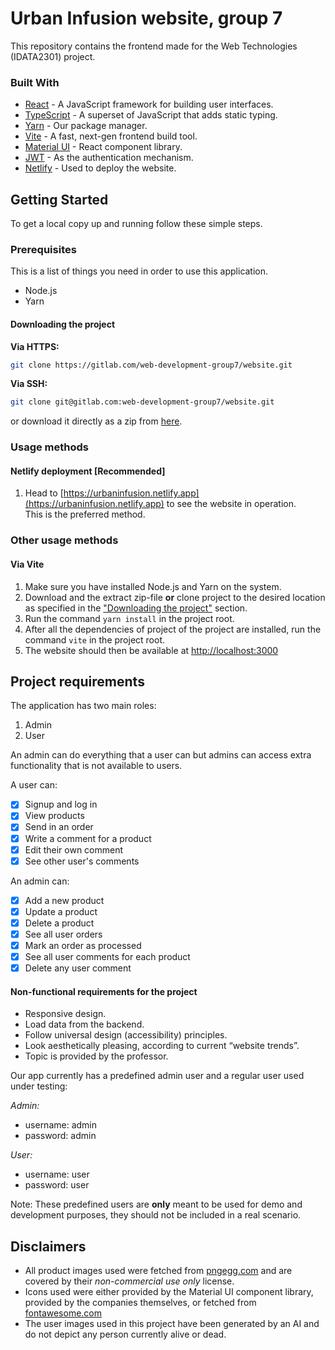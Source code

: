 # Urban Infusion website, group 7

This repository contains the frontend made for the Web Technologies (IDATA2301) project.

### Built With
* [React](https://reactjs.org) - A JavaScript framework for building user interfaces.
* [TypeScript](https://www.typescriptlang.org) - A superset of JavaScript that adds static typing.
* [Yarn](https://github.com/yarnpkg/yarn) - Our package manager.
* [Vite](https://github.com/vitejs/vite) - A fast, next-gen frontend build tool.
* [Material UI](https://mui.com) - React component library.
* [JWT](https://github.com/jwtk/jjwt) - As the authentication mechanism.
* [Netlify](https://www.netlify.com) - Used to deploy the website.

## Getting Started

To get a local copy up and running follow these simple steps.

### Prerequisites

This is a list of things you need in order to use this application.

* Node.js
* Yarn

#### Downloading the project

**Via HTTPS:**
```sh
git clone https://gitlab.com/web-development-group7/website.git
```
**Via SSH:**
```sh
git clone git@gitlab.com:web-development-group7/website.git
```
or download it directly as a zip from [here](https://gitlab.com/web-development-group7/website/-/archive/main/website-main.zip).

### Usage methods

#### Netlify deployment [Recommended]

1. Head to [https://urbaninfusion.netlify.app](https://urbaninfusion.netlify.app) to see the website in operation. <br>
   This is the preferred method.

### Other usage methods

#### Via Vite

1. Make sure you have installed Node.js and Yarn on the system.
2. Download and the extract zip-file **or** clone project to the desired location as specified in the ["Downloading the project"](#downloading-the-project) section.
3. Run the command `yarn install` in the project root.
4. After all the dependencies of project of the project are installed, run the command `vite` in the project root.
5. The website should then be available at [http://localhost:3000](http://localhost:3000)

## Project requirements

The application has two main roles:
1. Admin
2. User

An admin can do everything that a user can but admins can access extra functionality that is not available to users.

A user can:

* [x] Signup and log in
* [x] View products
* [x] Send in an order
* [x] Write a comment for a product
* [x] Edit their own comment
* [x] See other user's comments

An admin can:

* [x] Add a new product
* [x] Update a product
* [x] Delete a product
* [x] See all user orders
* [x] Mark an order as processed
* [x] See all user comments for each product
* [x] Delete any user comment

#### Non-functional requirements for the project
* Responsive design.
* Load data from the backend.
* Follow universal design (accessibility) principles.
* Look aesthetically pleasing, according to current “website trends”.
* Topic is provided by the professor.

Our app currently has a predefined admin user and a regular user used under testing:

_Admin:_
* username: admin
* password: admin

_User:_
* username: user
* password: user

Note: These predefined users are **only** meant to be used for demo and development purposes, they should not be included in a real scenario.

## Disclaimers

* All product images used were fetched from [pngegg.com](https://www.pngegg.com) and are covered by their _non-commercial use only_ license.
* Icons used were either provided by the Material UI component library, provided by the companies themselves, or fetched from [fontawesome.com](https://fontawesome.com)
* The user images used in this project have been generated by an AI and do not depict any person currently alive or dead.
